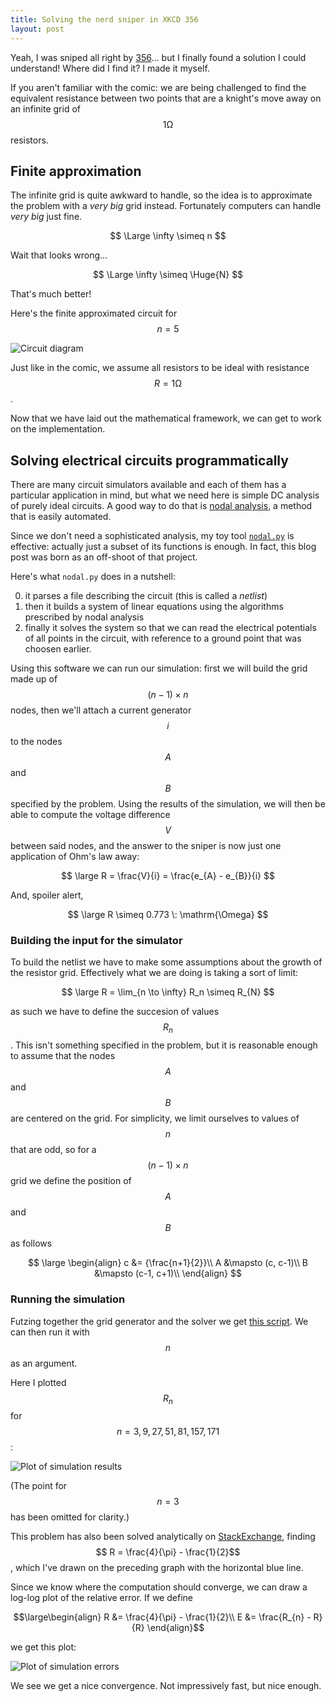 ```yaml
---
title: Solving the nerd sniper in XKCD 356
layout: post
---
```


Yeah, I was sniped all right by [356](https://xkcd.com/356/)... but I finally found a solution I could understand! Where did I find it? I made it myself.

If you aren't familiar with the comic: we are being challenged to find the equivalent resistance between two points that are a knight's move away on an infinite grid of $$1 \mathrm{\Omega}$$ resistors.

## Finite approximation
The infinite grid is quite awkward to handle, so the idea is to approximate the problem with a *very big* grid instead. Fortunately computers can handle *very big* just fine.

$$ \Large \infty \simeq n $$

Wait that looks wrong...

$$ \Large \infty \simeq \Huge{N} $$

That's much better!

Here's the finite approximated circuit for $$n=5$$

![Circuit diagram](/media/diagram_n=5.svg)

Just like in the comic, we assume all resistors to be ideal with resistance $$R = 1 \mathrm{\Omega}$$.

Now that we have laid out the mathematical framework, we can get to work on the implementation.

## Solving electrical circuits programmatically
There are many circuit simulators available and each of them has a particular application in mind, but what we need here is simple DC analysis of purely ideal circuits. A good way to do that is [nodal analysis](https://en.wikipedia.org/wiki/Nodal_analysis), a method that is easily automated.

Since we don't need a sophisticated analysis, my toy tool [`nodal.py`](https://github.com/EnricoMiccoli/nodal) is effective: actually just a subset of its functions is enough. In fact, this blog post was born as an off-shoot of that project.

Here's what `nodal.py` does in a nutshell:

0. it parses a file describing the circuit (this is called a _netlist_)
0. then it builds a system of linear equations using the algorithms prescribed by nodal analysis
0. finally it solves the system so that we can read the electrical potentials of all points in the circuit, with reference to a ground point that was choosen earlier.

Using this software we can run our simulation: first we will build the grid made up of $$(n-1) \times n$$ nodes, then we'll attach a current generator $$i$$ to the nodes $$A$$ and $$B$$ specified by the problem. Using the results of the simulation, we will then be able to compute the voltage difference $$V$$ between said nodes, and the answer to the sniper is now just one application of Ohm's law away:

$$ \large R = \frac{V}{i} = \frac{e_{A} - e_{B}}{i} $$

And, spoiler alert,

$$ \large R \simeq 0.773 \: \mathrm{\Omega} $$

### Building the input for the simulator
To build the netlist we have to make some assumptions about the growth of the resistor grid. Effectively what we are doing is taking a sort of limit:

$$ \large R = \lim_{n \to \infty} R_n \simeq R_{N} $$

as such we have to define the succesion of values $$R_n$$. This isn't something specified in the problem, but it is reasonable enough to assume that the nodes $$A$$ and $$B$$ are centered on the grid. For simplicity, we limit ourselves to values of $$n$$ that are odd, so for a $$(n-1) \times n$$ grid we define the position of $$A$$ and $$B$$ as follows

$$ \large \begin{align}
c &= {\frac{n+1}{2}}\\
A &\mapsto (c, c-1)\\
B &\mapsto (c-1, c+1)\\
\end{align} $$

### Running the simulation
Futzing together the grid generator and the solver we get [this script](https://gist.github.com/EnricoMiccoli/d7e5ead0825523aa4daa5bc75e5ed62f). We can then run it with $$n$$ as an argument. 

Here I plotted $$R_n$$ for $$n=3,9,27,51,81,157,171$$:

![Plot of simulation results](/media/results.svg)

(The point for $$n = 3$$ has been omitted for clarity.)


This problem has also been solved analytically on [StackExchange](https://physics.stackexchange.com/questions/2072/on-this-infinite-grid-of-resistors-whats-the-equivalent-resistance), finding $$ R = \frac{4}{\pi} - \frac{1}{2}$$, which I've drawn on the preceding graph with the horizontal blue line.

Since we know where the computation should converge, we can draw a log-log plot of the relative error. If we define

$$\large\begin{align}
R &= \frac{4}{\pi} - \frac{1}{2}\\
E &= \frac{R_{n} - R}{R}
\end{align}$$

we get this plot:

![Plot of simulation errors](/media/03errorlog.svg)

We see we get a nice convergence. Not impressively fast, but nice enough.


